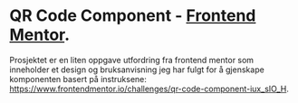 # QR Code Component - [Frontend Mentor]([https://pages.github.com/](https://www.frontendmentor.io/challenges/qr-code-component-iux_sIO_H)).
Prosjektet er en liten oppgave utfordring fra frontend mentor som inneholder et design og bruksanvisning jeg har fulgt for å gjenskape komponenten basert på instruksene: https://www.frontendmentor.io/challenges/qr-code-component-iux_sIO_H. 
